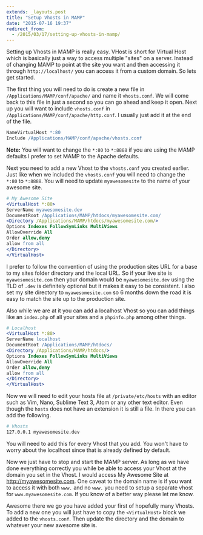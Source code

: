 ```yaml
---
extends: _layouts.post
title: "Setup Vhosts in MAMP"
date: "2015-07-16 19:37"
redirect_from:
  - /2015/03/17/setting-up-vhosts-in-mamp/
---
```


Setting up Vhosts in MAMP is really easy. VHost is short for Virtual Host which is basically just a way to access multiple "sites" on a server. Instead of changing MAMP to point at the site you want and then accessing it through `http://localhost/` you can access it from a custom domain. So lets get started.

The first thing you will need to do is create a new file in `/Applications/MAMP/conf/apache/` and name it `vhosts.conf`. We will come back to this file in just a second so you can go ahead and keep it open. Next up you will want to include `vhosts.conf` in `/Applications/MAMP/conf/apache/http.conf`. I usually just add it at the end of the file.

```apache
NameVirtualHost *:80
Include /Applications/MAMP/conf/apache/vhosts.conf
```

**Note:** You will want to change the `*:80` to `*:8888` if you are using the MAMP defaults I prefer to set MAMP to the Apache defaults.

Next you need to add a new Vhost to the `vhosts.conf` you created earlier. Just like when we included the `vhosts.conf` you will need to change the `*:80` to `*:8888`. You will need to update `myawesomesite` to the name of your awesome site.

```apache
# My Awesome Site
<VirtualHost *:80>
ServerName myawesomesite.dev
DocumentRoot /Applications/MAMP/htdocs/myawesomesite.com/
<Directory /Applications/MAMP/htdocs/myawesomesite.com/>
Options Indexes FollowSymLinks MultiViews
AllowOverride All
Order allow,deny
allow from all
</Directory>
</VirtualHost>
```

I prefer to follow the convention of using the production sites URL for a base to my sites folder directory and the local URL. So if your live site is `myawesomesite.com` then your domain would be `myawesomesite.dev` using the TLD of `.dev` is definitely optional but it makes it easy to be consistent. I also set my site directory to `myawesomesite.com` so 6 months down the road it is easy to match the site up to the production site.

Also while we are at it you can add a localhost Vhost so you can add things like an `index.php` of all your sites and a `phpinfo.php` among other things.
```apache
# Localhost
<VirtualHost *:80>
ServerName localhost
DocumentRoot /Applications/MAMP/htdocs/
<Directory /Applications/MAMP/htdocs/>
Options Indexes FollowSymLinks MultiViews
AllowOverride All
Order allow,deny
allow from all
</Directory>
</VirtualHost>
```

Now we will need to edit your hosts file at `/private/etc/hosts` with an editor such as Vim, Nano, Sublime Text 3, Atom or any other text editor. Even though the `hosts` does not have an extension it is still a file. In there you can add the following.
```bash
# Vhosts
127.0.0.1 myawesomesite.dev
```
You will need to add this for every Vhost that you add. You won't have to worry about the localhost since that is already defined by default.

Now we just have to stop and start the MAMP server. As long as we have done everything correctly you while be able to access your Vhost at the domain you set in the Vhost. I would access My Awesome Site at http://myawesomesite.com. One caveat to the domain name is if you want to access it with both `www.` and no `www.` you need to setup a separate vhost for `www.myawesomesite.com`. If you know of a better way please let me know.

Awesome there we go you have added your first of hopefully many Vhosts. To add a new one you will just have to copy the `<VirtualHost>` block we added to the `vhosts.conf`. Then  update the directory and the domain to whatever your new awesome site is.
